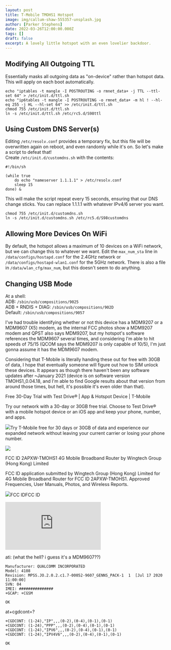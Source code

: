 ```yaml
---
layout: post
title: T-Mobile TMOHS1 Hotspot
image: img/callum-shaw-555357-unsplash.jpg
author: [Parker Stephens]
date: 2022-03-26T12:00:00.000Z
tags: []
draft: false
excerpt: A lovely little hotspot with an even lovelier backdoor.
---
```

## Modifying All Outgoing TTL

Essentially masks all outgoing data as "on-device" rather than hotspot data. This will apply on each boot automatically.

```text
echo "iptables -t mangle -I POSTROUTING -o rmnet_data+ -j TTL --ttl-set 64" > /etc/init.d/ttl.sh
echo "ip6tables -t mangle -I POSTROUTING -o rmnet_data+ -m hl ! --hl-eq 255 -j HL --hl-set 64" >> /etc/init.d/ttl.sh
chmod 755 /etc/init.d/ttl.sh
ln -s /etc/init.d/ttl.sh /etc/rc5.d/S98ttl

```

## Using Custom DNS Server(s)

Editing  `/etc/resolv.conf`  provides a temporary fix, but this file will be overwritten again on reboot, and even randomly while it's on. So let's make a script to defeat that!  
Create  `/etc/init.d/customdns.sh`  with the contents:

```text
#!/bin/sh

(while true
    do echo "nameserver 1.1.1.1" > /etc/resolv.conf
    sleep 15
done) &

```

This will make the script repeat every 15 seconds, ensuring that our DNS change sticks. You can replace 1.1.1.1 with whatever IPv4/6 server you want.

```text
chmod 755 /etc/init.d/customdns.sh
ln -s /etc/init.d/customdns.sh /etc/rc5.d/S98customdns

```

## Allowing More Devices On WiFi

By default, the hotspot allows a maximum of 10 devices on a WiFi network, but we can change this to whatever we want. Edit the  `max_num_sta`  line in  `/data/configs/hostapd.conf`  for the 2.4GHz network or  `/data/configs/hostapd-wlan1.conf`  for the 5GHz network. There is also a file in  `/data/wlan_cfg/max_num`, but this doesn't seem to do anything.

## Changing USB Mode

At a shell:  
ADB:  `/sbin/usb/compositions/9025`  
ADB + RNDIS + DIAG:  `/sbin/usb/compositions/902D`  
Default:  `/sbin/usb/compositions/9057`

I've had trouble identifying whether or not this device has a MDM9207 or a MDM9607 (X5) modem, as the internal FCC photos show a MDM9207 modem and QPST also says MDM9207, but my hotspot's software references the MDM9607 several times, and considering I'm able to hit speeds of 75/15 (QCOM says the MDM9207 is only capable of 10/5), I'm just gonna assume it has the MDM9607 modem.

Considering that T-Mobile is literally handing these out for free with 30GB of data, I hope that eventually someone will figure out how to SIM unlock these devices. It appears as though there haven't been any software updates after ~January 2021 (device is on software version TMOHS1_0.04.18, and I'm able to find Google results about that version from around those times, but hell, it's possible it's even older than that).

[](https://www.t-mobile.com/offers/free-trial)

Free 30-Day Trial with Test Drive® | App & Hotspot Device | T-Mobile

Try our network with a 30-day or 30GB free trial. Choose to Test Drive® with a mobile hotspot device or an iOS app and keep your phone, number, and apps.

![](https://www.t-mobile.com/favicon.ico)Try T-Mobile free for 30 days or 30GB of data and experience our expanded network without leaving your current carrier or losing your phone number.

![](https://cdn.tmobile.com/content/dam/t-mobile/assets/backgrounds/hero/general/358590-fade-bg-23.desktop.png)

[](https://fccid.io/2APXW-TMOHS1)

FCC ID 2APXW-TMOHS1 4G Mobile Broadband Router by Wingtech Group (Hong Kong) Limited

FCC ID application submitted by Wingtech Group (Hong Kong) Limited for 4G Mobile Broadband Router for FCC ID 2APXW-TMOHS1. Approved Frequencies, User Manuals, Photos, and Wireless Reports.

![](https://fccid.io/logo.png)FCC IDFCC ID

![](https://fccid.io/png.php?id=4987085&page=0)

ati: (what the hell? i guess it's a MDM9607??)

```text
Manufacturer: QUALCOMM INCORPORATED
Model: 4108
Revision: MPSS.JO.2.0.2.c1.7-00052-9607_GENNS_PACK-1  1  [Jul 17 2020 11:00:00]
SVN: 04
IMEI: ###############
+GCAP: +CGSM

OK

```

at+cgdcont=?

```text
+CGDCONT: (1-24),"IP",,,(0-2),(0-4),(0-1),(0-1)
+CGDCONT: (1-24),"PPP",,,(0-2),(0-4),(0-1),(0-1)
+CGDCONT: (1-24),"IPV6",,,(0-2),(0-4),(0-1),(0-1)
+CGDCONT: (1-24),"IPV4V6",,,(0-2),(0-4),(0-1),(0-1)

OK
```